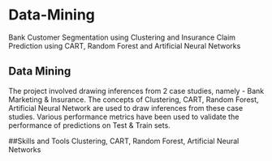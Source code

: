# Data-Mining
Bank Customer Segmentation using Clustering and Insurance Claim Prediction using CART, Random Forest and Artificial Neural Networks

## Data Mining
The project involved drawing inferences from 2 case studies, namely - Bank Marketing & Insurance. The concepts of Clustering, CART, Random Forest, Artificial Neural Network are used to draw inferences from these case studies. Various performance metrics have been used to validate the performance of predictions on Test & Train sets.

##Skills and Tools
Clustering, CART, Random Forest, Artificial Neural Networks
